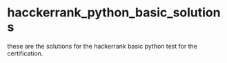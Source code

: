 # hacckerrank_python_basic_solutions
these are the solutions for the hackerrank basic python test for the certification.
